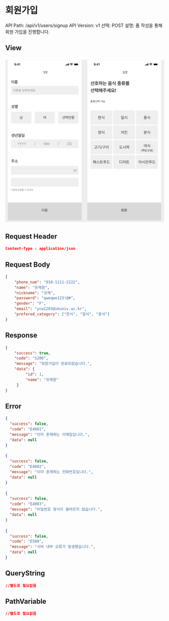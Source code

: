 # 회원가입

API Path: /api/v1/users/signup
API Version: v1
선택: POST
설명: 폼 작성을 통해 회원 가입을 진행합니다.

## **View**

![image.png](%ED%9A%8C%EC%9B%90%EA%B0%80%EC%9E%85%2027e20f65be2780e394d4eb087d3a8cad/d1415096-8ee2-480b-8437-4d1bb1713208.png)

## Request Header

```json
Content-Type : application/json
```

## Request Body

```json
{
	"phone_num": "010-1111-2222",
	"name": "유채원",
	"nickname": "코채",
	"password": "qweqwe123!@#",
	"gender": "F",
	"email": "ycw1203@skuniv.ac.kr",
	"prefered_category": ["한식", "일식", "중식"]
}
```

## Response

```json
{
	"success": true,
	"code": "S200",
	"message": "회원가입이 완료되었습니다.",
	"data": {
		 "id": 1,
		 "name": "유채원"
	 }
}
```

## Error

```json
{
  "success": false,
  "code": "E4001",
  "message": "이미 존재하는 이메일입니다.",
  "data": null
}

{
  "success": false,
  "code": "E4002",
  "message": "이미 존재하는 전화번호입니다.",
  "data": null
}

{
  "success": false,
  "code": "E4003",
  "message": "비밀번호 형식이 올바르지 않습니다.",
  "data": null
}

{
  "success": false,
  "code": "E500",
  "message": "서버 내부 오류가 발생했습니다.",
  "data": null
}
```

## QueryString

```json
//별도로 필요없음
```

## PathVariable

```json
//별도로 필요없음
```